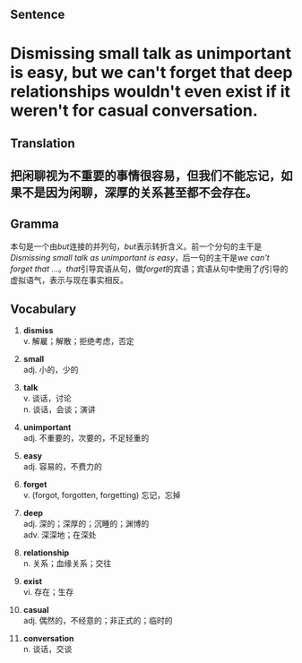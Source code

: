 ## Sentence

<h1>Dismissing small talk as unimportant is easy, but we can't forget that deep relationships wouldn't even exist if it weren't for casual conversation.</h1>

## Translation

<h2>把闲聊视为不重要的事情很容易，但我们不能忘记，如果不是因为闲聊，深厚的关系甚至都不会存在。</h2>

## Gramma     

本句是一个由*but*连接的并列句，*but*表示转折含义。前一个分句的主干是*Dismissing small talk as unimportant is easy*，后一句的主干是*we can't forget that ...*。*that*引导宾语从句，做*forget*的宾语；宾语从句中使用了*if*引导的虚拟语气，表示与现在事实相反。      


## Vocabulary   

1. **dismiss**      
v. 解雇；解散；拒绝考虑，否定       

2. **small**      
adj. 小的，少的        

3. **talk**       
v. 谈话，讨论        
n. 谈话，会谈；演讲        

4. **unimportant**        
adj. 不重要的，次要的，不足轻重的         

5. **easy**        
adj. 容易的，不费力的         

6. **forget**        
v. (forgot, forgotten, forgetting) 忘记，忘掉         

7. **deep**        
adj. 深的；深厚的；沉睡的；渊博的        
adv. 深深地；在深处       

8. **relationship**       
n. 关系；血缘关系；交往          

9. **exist**       
vi. 存在；生存        

10. **casual**        
adj. 偶然的，不经意的；非正式的；临时的        

11. **conversation**       
n. 谈话，交谈          


